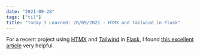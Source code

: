 ```yaml
---
date: "2021-09-28"
tags: ["til"]
title: "Today I Learned: 28/09/2021 - HTMX and Tailwind in Flask"
---
```


For a recent project using [HTMX](https://htmx.org/) and [Tailwind](https://tailwindcss.com/) in [Flask](https://flask.palletsprojects.com/), I found [this excellent article](https://testdriven.io/blog/flask-htmx-tailwind/) very helpful.

